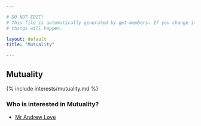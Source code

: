 ```yaml
---

# DO NOT EDIT!
# This file is automatically generated by get-members. If you change it, bad
# things will happen.

layout: default
title: "Mutuality"

---
```


## Mutuality

{% include interests/mutuality.md %}

### Who is interested in Mutuality?


* [Mr Andrew Love](/members/mr-andrew-love.html)
